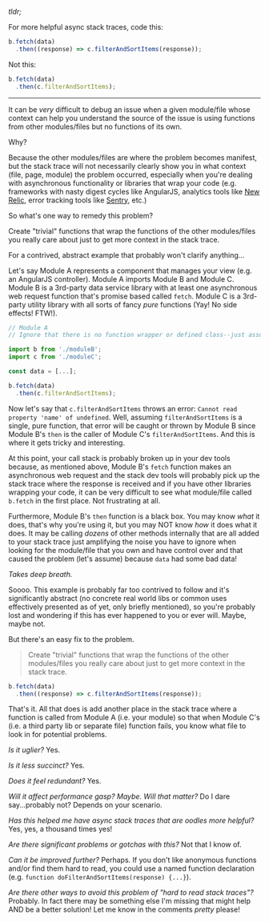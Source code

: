 *tldr;*

For more helpful async stack traces, code this:

```javascript
b.fetch(data)
  .then((response) => c.filterAndSortItems(response));
```

Not this:

```javascript
b.fetch(data)
  .then(c.filterAndSortItems);
```

---

It can be _very_ difficult to debug an issue when a given module/file whose context can help you understand the source of the issue is using functions from other modules/files but no functions of its own. 

Why? 

Because the other modules/files are where the problem becomes manifest, but the stack trace will not necessarily clearly show you in what context (file, page, module) the problem occurred, especially when you're dealing with asynchronous functionality or libraries that wrap your code (e.g. frameworks with nasty digest cycles like AngularJS, analytics tools like [New Relic](https://newrelic.com/), error tracking tools like [Sentry](https://getsentry.com/welcome/), etc.)

So what's one way to remedy this problem?

Create "trivial" functions that wrap the functions of the other modules/files you really care about just to get more context in the stack trace.

For a contrived, abstract example that probably won't clarify anything...

Let's say Module A represents a component that manages your view (e.g. an AngularJS controller). Module A imports Module B and Module C. Module B is a 3rd-party data service library with at least one asynchronous web request function that's promise based called `fetch`. Module C is a 3rd-party utility library with all sorts of fancy _pure_ functions (Yay! No side effects! FTW!).

```javascript
// Module A
// Ignore that there is no function wrapper or defined class--just assume it's an appropriately scoped module.

import b from './moduleB';
import c from './moduleC';

const data = [...];

b.fetch(data)
  .then(c.filterAndSortItems);
```

Now let's say that `c.filterAndSortItems` throws an error: `Cannot read property 'name' of undefined`. Well, assuming `filterAndSortItems` is a single, pure function, that error will be caught or thrown by Module B since Module B's `then` is the caller of Module C's `filterAndSortItems`. And this is where it gets tricky and interesting.

At this point, your call stack is probably broken up in your dev tools because, as mentioned above, Module B's `fetch` function makes an asynchronous web request and the stack dev tools will probably pick up the stack trace where the response is received and if you have other libraries wrapping your code, it can be very difficult to see what module/file called `b.fetch` in the first place. Not frustrating at all. 

Furthermore, Module B's `then` function is a black box. You may know _what_ it does, that's why you're using it, but you may NOT know _how_ it does what it does. It may be calling _dozens_ of other methods internally that are all added to your stack trace just amplifying the noise you have to ignore when looking for the module/file that you own and have control over and that caused the problem (let's assume) because `data` had some bad data!

*Takes deep breath.*

Soooo. This example is probably far too contrived to follow and it's significantly abstract (no concrete real world libs or common uses effectively presented as of yet, only briefly mentioned), so you're probably lost and wondering if this has ever happened to you or ever will. Maybe, maybe not.

But there's an easy fix to the problem.

> Create "trivial" functions that wrap the functions of the other modules/files you really care about just to get more context in the stack trace.

```javascript
b.fetch(data)
  .then((response) => c.filterAndSortItems(response));
```

That's it. All that does is add another place in the stack trace where a function is called from Module A (i.e. your module) so that when Module C's (i.e. a third party lib or separate file) function fails, you know what file to look in for potential problems.

_Is it uglier?_ Yes.

_Is it less succinct?_ Yes.

_Does it feel redundant?_ Yes.

_Will it affect performance *gasp*? Maybe. Will that matter?_ Do I dare say...probably not? Depends on your scenario.

_Has this helped me have async stack traces that are oodles more helpful?_ Yes, yes, a thousand times yes!

_Are there significant problems or gotchas with this?_ Not that I know of.

_Can it be improved further?_ Perhaps. If you don't like anonymous functions and/or find them hard to read, you could use a named function declaration (e.g. `function doFilterAndSortItems(response) {...}`).

_Are there other ways to avoid this problem of "hard to read stack traces"?_ Probably. In fact there may be something else I'm missing that might help AND be a better solution! Let me know in the comments *pretty* please!
